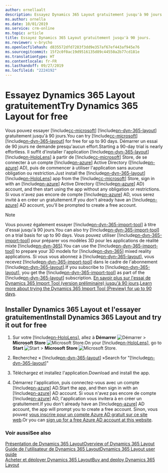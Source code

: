```yaml
---
author: ornellaalt
description: Essayez Dynamics 365 Layout gratuitement jusqu'à 90 jours.
ms.author: ornella
ms.date: 10/01/2019
ms.service: crm-online
ms.topic: article
title: Essayez Dynamics 365 Layout gratuitement jusqu'à 90 jours.
ms.reviewer: v-brycho
ms.openlocfilehash: d835572dfd7283f3dd9e357af67ef443af945e76
ms.sourcegitcommit: 15f2c0f0ac19d9516135d89c44550a2b77cd181e
ms.translationtype: HT
ms.contentlocale: fr-FR
ms.lasthandoff: 09/27/2019
ms.locfileid: "2224192"
---
```

# <a name="try-dynamics-365-layout-for-free"></a><span data-ttu-id="80237-103">Essayez Dynamics 365 Layout gratuitement</span><span class="sxs-lookup"><span data-stu-id="80237-103">Try Dynamics 365 Layout for free</span></span>


<span data-ttu-id="80237-104">Vous pouvez essayer [!include[cc-microsoft](../includes/cc-microsoft.md)] [!include[pn-dyn-365-layout](../includes/pn-dyn-365-layout.md)] gratuitement jusqu'à 90 jours.</span><span class="sxs-lookup"><span data-stu-id="80237-104">You can try [!include[cc-microsoft](../includes/cc-microsoft.md)] [!include[pn-dyn-365-layout](../includes/pn-dyn-365-layout.md)] for free for up to 90 days.</span></span> <span data-ttu-id="80237-105">Démarrer un essai de 90 jours ne demande presqu'aucun effort.</span><span class="sxs-lookup"><span data-stu-id="80237-105">Starting a 90-day trial is nearly effortless.</span></span> <span data-ttu-id="80237-106">Il suffit d'installer l'application [!include[pn-dyn-365-layout](../includes/pn-dyn-365-layout.md)] [!include[pn-HoloLens](../includes/pn-HoloLens.md)] à partir de [!include[cc-microsoft](../includes/cc-microsoft.md)] Store, de se connecter à un compte [!include[pn-azure](../includes/pn-azure.md)] Active Directory ([!include[pn-azure](../includes/pn-azure.md)] AD), puis de commencer à utiliser l'application sans aucune obligation ou restriction.</span><span class="sxs-lookup"><span data-stu-id="80237-106">Just install the [!include[pn-dyn-365-layout](../includes/pn-dyn-365-layout.md)] [!include[pn-HoloLens](../includes/pn-HoloLens.md)] app from the [!include[cc-microsoft](../includes/cc-microsoft.md)] Store, sign in with an [!include[pn-azure](../includes/pn-azure.md)] Active Directory ([!include[pn-azure](../includes/pn-azure.md)] AD) account, and then start using the app without any obligation or restrictions.</span></span> <span data-ttu-id="80237-107">Si vous n'avez pas encore de compte [!include[pn-azure](../includes/pn-azure.md)] AD, vous serez invité à en créer un gratuitement.</span><span class="sxs-lookup"><span data-stu-id="80237-107">If you don't already have an [!include[pn-azure](../includes/pn-azure.md)] AD account, you'll be prompted to create a free account.</span></span>

> [!NOTE]
> <span data-ttu-id="80237-108">Vous pouvez également essayer [!include[pn-dyn-365-import-tool](../includes/pn-dyn-365-import-tool.md)] à titre d'essai jusqu'à 90 jours.</span><span class="sxs-lookup"><span data-stu-id="80237-108">You can also try [!include[pn-dyn-365-import-tool](../includes/pn-dyn-365-import-tool.md)] on a trial basis for up to 90 days.</span></span> <span data-ttu-id="80237-109">Vous pouvez utiliser [!include[pn-dyn-365-import-tool](../includes/pn-dyn-365-import-tool.md)] pour préparer vos modèles 3D pour les applications de réalité mixte [!include[pn-dyn-365](../includes/pn-dyn-365.md)].</span><span class="sxs-lookup"><span data-stu-id="80237-109">You can use the [!include[pn-dyn-365-import-tool](../includes/pn-dyn-365-import-tool.md)] to prepare your 3D models for [!include[pn-dyn-365](../includes/pn-dyn-365.md)] mixed reality applications.</span></span> <span data-ttu-id="80237-110">Si vous vous abonnez à [!include[pn-dyn-365-layout](../includes/pn-dyn-365-layout.md)], vous recevez [!include[pn-dyn-365-import-tool](../includes/pn-dyn-365-import-tool.md)] dans le cadre de l'abonnement [!include[pn-dyn-365-layout](../includes/pn-dyn-365-layout.md)].</span><span class="sxs-lookup"><span data-stu-id="80237-110">If you subscribe to [!include[pn-dyn-365-layout](../includes/pn-dyn-365-layout.md)], you get the [!include[pn-dyn-365-import-tool](../includes/pn-dyn-365-import-tool.md)] as part of the [!include[pn-dyn-365-layout](../includes/pn-dyn-365-layout.md)] subscription.</span></span> <span data-ttu-id="80237-111">[En savoir plus sur l'essai de Dynamics 365 Import Tool (version préliminaire) jusqu'à 90 jours](https://docs.microsoft.com/dynamics365/mixed-reality/import-tool/try-import-tool-free).</span><span class="sxs-lookup"><span data-stu-id="80237-111">[Learn more about trying the Dynamics 365 Import Tool (Preview) for up to 90 days](https://docs.microsoft.com/dynamics365/mixed-reality/import-tool/try-import-tool-free).</span></span>

## <a name="install-dynamics-365-layout-and-try-it-out-for-free"></a><span data-ttu-id="80237-112">Installer Dynamics 365 Layout et l'essayer gratuitement</span><span class="sxs-lookup"><span data-stu-id="80237-112">Install Dynamics 365 Layout and try it out for free</span></span>


1. <span data-ttu-id="80237-113">Sur votre [!include[pn-HoloLens](../includes/pn-HoloLens.md)], allez à **Démarrer** ![Démarrer](media/d2a2ae5e90bdd0e0642abb5458af1016.png "Démarrer") \> **Microsoft Store** ![Microsoft Store](media/2ac602b5a7855d312f3e7d924732acca.png "Microsoft Store").</span><span class="sxs-lookup"><span data-stu-id="80237-113">On your [!include[pn-HoloLens](../includes/pn-HoloLens.md)], go to **Start** ![Start](media/d2a2ae5e90bdd0e0642abb5458af1016.png "Start") \> **Microsoft Store** ![Microsoft Store](media/2ac602b5a7855d312f3e7d924732acca.png "Microsoft Store").</span></span>

2. <span data-ttu-id="80237-114">Recherchez « [!include[pn-dyn-365-layout](../includes/pn-dyn-365-layout.md)] »</span><span class="sxs-lookup"><span data-stu-id="80237-114">Search for "[!include[pn-dyn-365-layout](../includes/pn-dyn-365-layout.md)]"</span></span>

3. <span data-ttu-id="80237-115">Téléchargez et installez l'application.</span><span class="sxs-lookup"><span data-stu-id="80237-115">Download and install the app.</span></span>

4. <span data-ttu-id="80237-116">Démarrez l'application, puis connectez-vous avec un compte [!include[pn-azure](../includes/pn-azure.md)] AD.</span><span class="sxs-lookup"><span data-stu-id="80237-116">Start the app, and then sign in with an [!include[pn-azure](../includes/pn-azure.md)] AD account.</span></span> <span data-ttu-id="80237-117">Si vous n'avez pas encore de compte [!include[pn-azure](../includes/pn-azure.md)] AD, l'application vous invitera à en créer un gratuitement.</span><span class="sxs-lookup"><span data-stu-id="80237-117">If you don't already have an [!include[pn-azure](../includes/pn-azure.md)] AD account, the app will prompt you to create a free account.</span></span> <span data-ttu-id="80237-118">Sinon, vous pouvez [vous inscrire pour un compte Azure AD gratuit sur ce site web](https://docs.microsoft.com/azure/active-directory/fundamentals/active-directory-access-create-new-tenant).</span><span class="sxs-lookup"><span data-stu-id="80237-118">Or you can [sign up for a free Azure AD account at this website](https://docs.microsoft.com/azure/active-directory/fundamentals/active-directory-access-create-new-tenant).</span></span> 

### <a name="see-also"></a><span data-ttu-id="80237-119">Voir aussi</span><span class="sxs-lookup"><span data-stu-id="80237-119">See also</span></span>

[<span data-ttu-id="80237-120">Présentation de Dynamics 365 Layout</span><span class="sxs-lookup"><span data-stu-id="80237-120">Overview of Dynamics 365 Layout</span></span>](index.md)<br>
[<span data-ttu-id="80237-121">Guide de l'utilisateur de Dynamics 365 Layout</span><span class="sxs-lookup"><span data-stu-id="80237-121">Dynamics 365 Layout user guide</span></span>](user-guide.md)<br>
[<span data-ttu-id="80237-122">Acheter et déployer Dynamics 365 Layout</span><span class="sxs-lookup"><span data-stu-id="80237-122">Buy and deploy Dynamics 365 Layout</span></span>](buy-and-deploy-layout.md)
